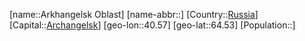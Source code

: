 ﻿---
location: [64.53,40.57]
type: State
tags:
- geo/State


SpocWebEntityId: 37117
isDeleted: false
confidential: public

---
[name::Arkhangelsk Oblast]
[name-abbr::]
[Country::[Russia](geo/Continent/Europe/Russia.md)]
[Capital::[Archangelsk](geo/Continent/Europe/Russia/Archangelsk.md)]
[geo-lon::40.57]
[geo-lat::64.53]
[Population::]

